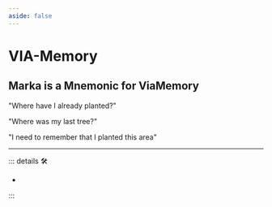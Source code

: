 ```yaml
---
aside: false
---
```

# <anima>VIA-Memory</anima>

## Marka is a Mnemonic for ViaMemory

"Where have I already planted?"

"Where was my last tree?"

"I need to remember that I planted this area"

---

<!-- =================================================== -->
<!-- =================================================== -->
<!-- =================================================== -->
<!-- =================================================== -->
<!-- =================================================== -->
::: details 🛠

-

:::
